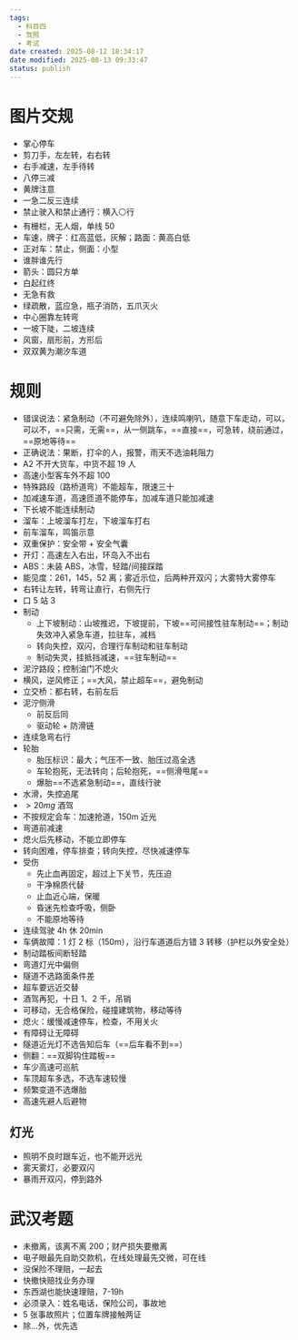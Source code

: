 ```yaml
---
tags:
  - 科目四
  - 驾照
  - 考试
date created: 2025-08-12 18:34:17
date modified: 2025-08-13 09:33:47
status: publish
---
```


# 图片交规

- 掌心停车
- 剪刀手，左左转，右右转
- 右手减速，左手待转
- 八停三减
- 黄牌注意
- 一急二反三连续
- 禁止驶入和禁止通行：横入⚪行
- 有栅栏，无人烟，单线 50
- 车速，牌子：红高蓝低，灰解；路面：黄高白低
- 正对车：禁止，侧面：小型
- 谁胖谁先行
- 箭头：圆只方单
- 白起红终
- 无急有救
- 绿疏散，蓝应急，瓶子消防，五爪灭火
- 中心圈靠左转弯
- 一坡下陡，二坡连续
- 风窗，扇形前，方形后
- 双双黄为潮汐车道

# 规则

- 错误说法：紧急制动（不可避免除外），连续鸣喇叭，随意下车走动，可以，可以不，==只需，无需==，从一侧跳车，==直接==，可急转，绕前通过，==原地等待==
- 正确说法：果断，打伞的人，报警，雨天不选油耗阻力
- A2 不开大货车，中货不超 19 人
- 高速小型客车外不超 100
- 特殊路段（路桥道弯）不能超车，限速三十
- 加减速车道，高速匝道不能停车，加减车道只能加减速
- 下长坡不能连续制动
- 溜车：上坡溜车打左，下坡溜车打右
- 前车溜车，鸣笛示意
- 双重保护：安全带 + 安全气囊
- 开灯：高速左入右出，环岛入不出右
- ABS：未装 ABS，冰雪，轻踏/间接踩踏
- 能见度：261，145，52 离；雾近示位，后两种开双闪；大雾特大雾停车
- 右转让左转，转弯让直行，右侧先行
- 口 5 站 3
- 制动
	- 上下坡制动：山坡推迟，下坡提前，下坡==可间接性驻车制动==；制动失效冲入紧急车道，拉驻车，减档
	- 转向失控，双闪，合理行车制动和驻车制动
	- 制动失灵，挂抵挡减速，==驻车制动==
- 泥泞路段；控制油门不熄火
- 横风，逆风修正；==大风，禁止超车==，避免制动
- 立交桥：都右转，右前左后
- 泥泞侧滑
	- 前反后同
	- 驱动轮 + 防滑链
- 连续急弯右行
- 轮胎
	- 胎压标识：最大；气压不一致、胎压过高全选
	- 车轮抱死，无法转向；后轮抱死，==侧滑甩尾==
	- 爆胎==不选紧急制动==，直线行驶
- 水滑，失控追尾
- $>20mg$ 酒驾 
- 不按规定会车：加速抢道，150m 近光
- 弯道前减速
- 熄火后先移动，不能立即停车
- 转向困难，停车排查；转向失控，尽快减速停车
- 受伤
	- 先止血再固定，超过上下关节，先压迫
	- 干净棉质代替
	- 止血近心端，保暖
	- 昏迷先检查呼吸，侧卧
	- 不能原地等待
- 连续驾驶 4h 休 20min
- 车俩故障：1 灯 2 标（150m），沿行车道道后方错 3 转移（护栏以外安全处）
- 制动踏板间断轻踏
- 弯道灯光中偏侧
- 隧道不选路面条件差
- 超车要远近交替
- 酒驾再犯，十日 1、2 千，吊销
- 可移动，无合格保险，碰撞建筑物，移动等待
- 熄火：缓慢减速停车，检查，不用关火
- 有障碍让无障碍
- 隧道近光灯不选告知后车（==后车看不到==）
- 侧翻：==双脚钩住踏板==
- 车少高速可巡航
- 车顶超车多选，不选车速较慢
- 频繁变道不选爆胎
- 高速先避人后避物

## 灯光

- 照明不良时跟车近，也不能开远光
- 雾天雾灯，必要双闪
- 暴雨开双闪，停到路外

# 武汉考题

- 未撤离，该离不离 200；财产损失要撤离
- 电子眼最先自助交款机，在线处理最先交微，可在线
- 没保险不理赔，一起去
- 快撤快赔找业务办理
- 东西湖也能快速理赔，7-19h
- 必须录入：姓名电话，保险公司，事故地
- 5 张事故照片；位置车牌接触两证
- 除…外，优先选